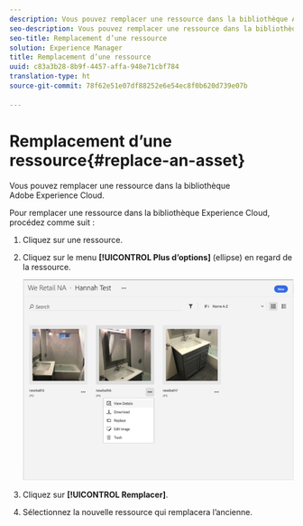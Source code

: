 ```yaml
---
description: Vous pouvez remplacer une ressource dans la bibliothèque Adobe Experience Cloud.
seo-description: Vous pouvez remplacer une ressource dans la bibliothèque Adobe Experience Cloud.
seo-title: Remplacement d’une ressource
solution: Experience Manager
title: Remplacement d’une ressource
uuid: c83a3b28-8b9f-4457-affa-948e71cbf784
translation-type: ht
source-git-commit: 78f62e51e07df88252e6e54ec8f0b620d739e07b

---
```



# Remplacement d’une ressource{#replace-an-asset}

Vous pouvez remplacer une ressource dans la bibliothèque Adobe Experience Cloud.

Pour remplacer une ressource dans la bibliothèque Experience Cloud, procédez comme suit :

1. Cliquez sur une ressource.
1. Cliquez sur le menu **[!UICONTROL Plus d’options]** (ellipse) en regard de la ressource.

   ![](assets/library_asset_options.png)

1. Cliquez sur **[!UICONTROL Remplacer]**.
1. Sélectionnez la nouvelle ressource qui remplacera l’ancienne.


